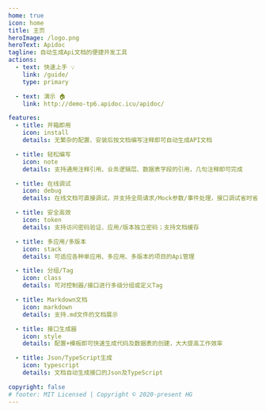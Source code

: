```yaml
---
home: true
icon: home
title: 主页
heroImage: /logo.png
heroText: Apidoc
tagline: 自动生成Api文档的便捷开发工具
actions:
  - text: 快速上手 💡
    link: /guide/
    type: primary

  - text: 演示 🏠
    link: http://demo-tp6.apidoc.icu/apidoc/

features:
  - title: 开箱即用
    icon: install
    details: 无繁杂的配置、安装后按文档编写注释即可自动生成API文档

  - title: 轻松编写
    icon: note
    details: 支持通用注释引用、业务逻辑层、数据表字段的引用，几句注释即可完成

  - title: 在线调试
    icon: debug
    details: 在线文档可直接调试，并支持全局请求/Mock参数/事件处理，接口调试省时省力

  - title: 安全高效
    icon: token
    details: 支持访问密码验证、应用/版本独立密码；支持文档缓存

  - title: 多应用/多版本
    icon: stack
    details: 可适应各种单应用、多应用、多版本的项目的Api管理

  - title: 分组/Tag
    icon: class
    details: 可对控制器/接口进行多级分组或定义Tag

  - title: Markdown文档
    icon: markdown
    details: 支持.md文件的文档展示

  - title: 接口生成器
    icon: style
    details: 配置+模板即可快速生成代码及数据表的创建，大大提高工作效率

  - title: Json/TypeScript生成
    icon: typescript
    details: 文档自动生成接口的Json及TypeScript

copyright: false
# footer: MIT Licensed | Copyright © 2020-present HG
---
```

